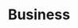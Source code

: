 ---
layout: topic
title: Business
permalink: /business
background: light
has_small_banner: true
is_topic: true
---